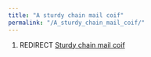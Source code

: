```yaml
---
title: "A sturdy chain mail coif"
permalink: "/A_sturdy_chain_mail_coif/"
---
```


1.  REDIRECT [Sturdy chain mail coif](Sturdy_chain_mail_coif "wikilink")
